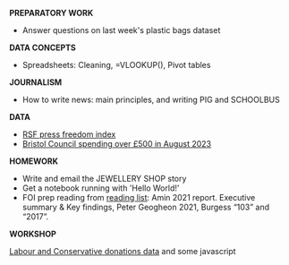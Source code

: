 **PREPARATORY WORK**

- Answer questions on last week's plastic bags dataset

**DATA CONCEPTS**

- Spreadsheets: Cleaning, =VLOOKUP(), Pivot tables

**JOURNALISM**

- How to write news: main principles, and writing PIG and SCHOOLBUS

**DATA**

- [RSF press freedom index](https://rsf.org/en/index?year)
- [Bristol Council spending over £500 in August 2023](https://www.bristol.gov.uk/council-and-mayor/council-spending-and-performance/spending-over-500)


**HOMEWORK**

- Write and email the JEWELLERY SHOP story
- Get a notebook running with 'Hello World!'
- FOI prep reading from [reading list](https://dj-reading.readthedocs.io/en/latest/#foi-eir): Amin 2021 report. Executive summary & Key findings, Peter Geogheon 2021, Burgess “103” and “2017”.

**WORKSHOP**

[Labour and Conservative donations data](http://search.electoralcommission.org.uk) and some javascript
